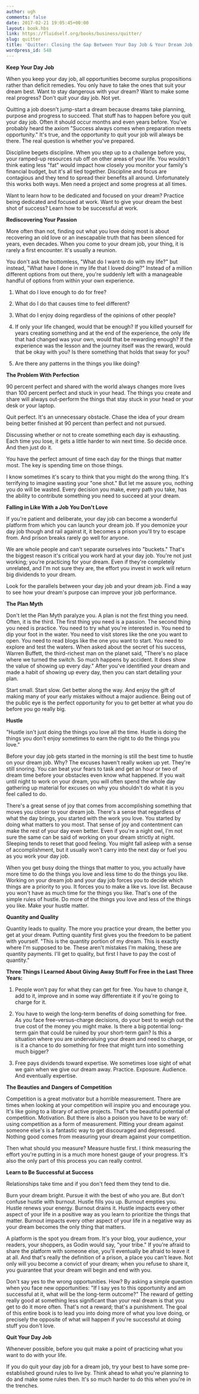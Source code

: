 ```yaml
---
author: ugh
comments: false
date: 2017-02-21 19:05:45+00:00
layout: book.hbs
link: https://fluidself.org/books/business/quitter/
slug: quitter
title: 'Quitter: Closing the Gap Between Your Day Job & Your Dream Job - by Jon Acuff'
wordpress_id: 548
---
```


**Keep Your Day Job**

When you keep your day job, all opportunities become surplus propositions rather than deficit remedies. You only have to take the ones that suit your dream best. Want to stay dangerous with your dream? Want to make some real progress? Don't quit your day job. Not yet.

Quitting a job doesn't jump-start a dream because dreams take planning, purpose and progress to succeed. That stuff has to happen before you quit your day job. Often it should occur months and even years before. You've probably heard the axiom "Success always comes when preparation meets opportunity." It's true, and the opportunity to quit your job will always be there. The real question is whether you've prepared.

Discipline begets discipline. When you step up to a challenge before you, your ramped-up resources rub off on other areas of your life. You wouldn't think eating less "fat" would impact how closely you monitor your family's financial budget, but it's all tied together. Discipline and focus are contagious and they tend to spread their benefits all around. Unfortunately this works both ways. Men need a project and some progress at all times.

Want to learn how to be dedicated and focused on your dream? Practice being dedicated and focused at work. Want to give your dream the best shot of success? Learn how to be successful at work.

**Rediscovering Your Passion**

More often than not, finding out what you love doing most is about recovering an old love or an inescapable truth that has been silenced for years, even decades. When you come to your dream job, your thing, it is rarely a first encounter. It's usually a reunion.

You don't ask the bottomless, "What do I want to do with my life?" but instead, "What have I done in my life that I loved doing?" Instead of a million different options from out there, you're suddenly left with a manageable handful of options from within your own experience.

1.  What do I love enough to do for free?

2.  What do I do that causes time to feel different?

3.  What do I enjoy doing regardless of the opinions of other people?

4.  If only your life changed, would that be enough? If you killed yourself for years creating something and at the end of the experience, the only life that had changed was your own, would that be rewarding enough? If the experience was the lesson and the journey itself was the reward, would that be okay with you? Is there something that holds that sway for you?

5.  Are there any patterns in the things you like doing?

**The Problem With Perfection**

90 percent perfect and shared with the world always changes more lives than 100 percent perfect and stuck in your head. The things you create and share will always out-perform the things that stay stuck in your head or your desk or your laptop.

Quit perfect. It's an unnecessary obstacle. Chase the idea of your dream being better finished at 90 percent than perfect and not pursued.

Discussing whether or not to create something each day is exhausting. Each time you lose, it gets a little harder to win next time. So decide once. And then just do it.

You have the perfect amount of time each day for the things that matter most. The key is spending time on those things.

I know sometimes it's scary to think that you might do the wrong thing. It's terrifying to imagine wasting your "one shot." But let me assure you, nothing you do will be wasted. Every decision you make, every path you take, has the ability to contribute something you need to succeed at your dream.

**Falling in Like With a Job You Don't Love**

If you're patient and deliberate, your day job can become a wonderful platform from which you can launch your dream job. If you demonize your day job though and rail against it, it becomes a prison you'll try to escape from. And prison breaks rarely go well for anyone.

We are whole people and can't separate ourselves into "buckets." That's the biggest reason it's critical you work hard at your day job. You're not just working; you're practicing for your dream. Even if they're completely unrelated, and I'm not sure they are, the effort you invest in work will return big dividends to your dream.

Look for the parallels between your day job and your dream job. Find a way to see how your dream's purpose can improve your job performance.

**The Plan Myth**

Don't let the Plan Myth paralyze you. A plan is not the first thing you need. Often, it is the third. The first thing you need is a passion. The second thing you need is practice. You need to try what you're interested in. You need to dip your foot in the water. You need to visit stores like the one you want to open. You need to read blogs like the one you want to start. You need to explore and test the waters. When asked about the secret of his success, Warren Buffett, the third-richest man on the planet said, "There's no place where we turned the switch. So much happens by accident. It does show the value of showing up every day." After you've identified your dream and made a habit of showing up every day, then you can start detailing your plan.

Start small. Start slow. Get better along the way. And enjoy the gift of making many of your early mistakes without a major audience. Being out of the public eye is the perfect opportunity for you to get better at what you do before you go really big.

**Hustle**

"Hustle isn't just doing the things you love all the time. Hustle is doing the things you don't enjoy sometimes to earn the right to do the things you love."

Before your day job gets started in the morning is still the best time to hustle on your dream job. Why? The excuses haven't really woken up yet. They're still snoring. You can beat your fears to task and get an hour or two of dream time before your obstacles even know what happened. If you wait until night to work on your dream, you will often spend the whole day gathering up material for excuses on why you shouldn't do what it is you feel called to do.

There's a great sense of joy that comes from accomplishing something that moves you closer to your dream job. There's a sense that regardless of what the day brings, you started with the work you love. You started by doing what matters to you most. That sense of joy and contentment can make the rest of your day even better. Even if you're a night owl, I'm not sure the same can be said of working on your dream strictly at night. Sleeping tends to reset that good feeling. You might fall asleep with a sense of accomplishment, but it usually won't carry into the next day or fuel you as you work your day job.

When you get busy doing the things that matter to you, you actually have more time to do the things you love and less time to do the things you like. Working on your dream job and your day job forces you to decide which things are a priority to you. It forces you to make a like vs. love list. Because you won't have as much time for the things you like. That's one of the simple rules of hustle. Do more of the things you love and less of the things you like. Make your hustle matter.

**Quantity and Quality**

Quantity leads to quality. The more you practice your dream, the better you get at your dream. Putting quantity first gives you the freedom to be patient with yourself. "This is the quantity portion of my dream. This is exactly where I'm supposed to be. These aren't mistakes I'm making, these are quantity payments. I'll get to quality, but first I have to pay the cost of quantity."

**Three Things I Learned About Giving Away Stuff For Free in the Last Three Years:**

1.  People won't pay for what they can get for free. You have to change it, add to it, improve and in some way differentiate it if you're going to charge for it.

2.  You have to weigh the long-term benefits of doing something for free. As you face free-versus-charge decisions, do your best to weigh out the true cost of the money you might make. Is there a big potential long-term gain that could be ruined by your short-term gain? Is this a situation where you are undervaluing your dream and need to charge, or is it a chance to do something for free that might turn into something much bigger?

3.  Free pays dividends toward expertise. We sometimes lose sight of what we gain when we give our dream away. Practice. Exposure. Audience. And eventually expertise.

**The Beauties and Dangers of Competition**

Competition is a great motivator but a horrible measurement. There are times when looking at your competition will inspire you and encourage you. It's like going to a library of active projects. That's the beautiful potential of competition. Motivation. But there is also a poison you have to be wary of: using competition as a form of measurement. Pitting your dream against someone else's is a fantastic way to get discouraged and depressed. Nothing good comes from measuring your dream against your competition.

Then what should you measure? Measure hustle first. I think measuring the effort you're putting in is a much more honest gauge of your progress. It's also the only part of this process you can really control.

**Learn to Be Successful at Success**

Relationships take time and if you don't feed them they tend to die.

Burn your dream bright. Pursue it with the best of who you are. But don't confuse hustle with burnout. Hustle fills you up. Burnout empties you. Hustle renews your energy. Burnout drains it. Hustle impacts every other aspect of your life in a positive way as you learn to prioritize the things that matter. Burnout impacts every other aspect of your life in a negative way as your dream becomes the only thing that matters.

A platform is the spot you dream from. It's your blog, your audience, your readers, your shoppers, as Godin would say, "your tribe." If you're afraid to share the platform with someone else, you'll eventually be afraid to leave it at all. And that's really the definition of a prison, a place you can't leave. Not only will you become a convict of your dream; when you refuse to share it, you guarantee that your dream will begin and end with you.

Don't say yes to the wrong opportunities. How? By asking a simple question when you face new opportunities: "If I say yes to this opportunity and am successful at it, what will be the long-term outcome?" The reward of getting really good at something less significant than your real dream is that you get to do it more often. That's not a reward; that's a punishment. The goal of this entire book is to lead you into doing more of what you love doing, or precisely the opposite of what will happen if you're successful at doing stuff you don't love.

**Quit Your Day Job**

Whenever possible, before you quit make a point of practicing what you want to do with your life.

If you do quit your day job for a dream job, try your best to have some pre-established ground rules to live by. Think ahead to what you're planning to do and make some rules then. It's so much harder to do this when you're in the trenches.
